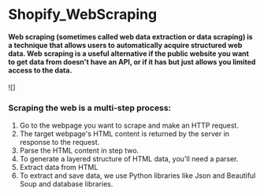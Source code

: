 # Shopify_WebScraping

#### Web scraping (sometimes called web data extraction or data scraping) is a technique that allows users to automatically acquire structured web data. Web scraping is a useful alternative if the public website you want to get data from doesn't have an API, or if it has but just allows you limited access to the data.

![]


### Scraping the web is a multi-step process:

1. Go to the webpage you want to scrape and make an HTTP request.
2. The target webpage's HTML content is returned by the server in response to the request.
3. Parse the HTML content in step two.
4. To generate a layered structure of HTML data, you'll need a parser.
5. Extract data from HTML
6. To extract and save data, we use Python libraries like Json and Beautiful Soup and database libraries.
